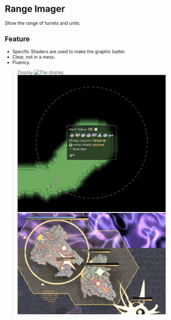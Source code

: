 # Range Imager
Show the range of turrets and units.

## Feature
- Specific Shaders are used to make the graphic batter.
- Clear, not in a mess.
- Fluency.
> Display
> ![](github-pictures/4.gif "The display")
> ![](github-pictures/wave-info.png "The display")
> ![](github-pictures/health-bar.png "The display")
